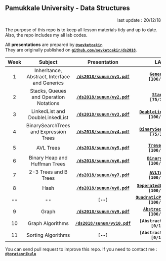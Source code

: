 ## Pamukkale University - Data Structures

<p align="right"> 
	last update : 20/12/18
</p>

The purpose of this repo is to keep all lesson materials tidy and up to date.  
Also, the repo includes my all lab codes.

All **presentations** are prepared by [**`@sevketcakir`**](https://github.com/sevketcakir).  
They are originally published on [**`github.com/sevketcakir/ds2018`**](https://github.com/sevketcakir/ds2018). 

| Week | Subject | Presentation | LAB | HW |
|:----:|:-------:|:-----:|:---:|:---:|
| 1 | Inheritance, Abstract, Interface and Generics | [**`/ds2018/sunum/vy1.pdf`**](https://github.com/sevketcakir/ds2018/blob/master/sunum/vy1.pdf) | [**`Generics`**](/_data/lab/generics/)<br>**`[100/100]`** |
| 2 | Stacks, Queues and Operation Notations | [**`/ds2018/sunum/vy2.pdf`**](https://github.com/sevketcakir/ds2018/blob/master/sunum/vy2.pdf) | [**`Stacks`**](/_data/lab/stacks/)<br>**`[75/100]`** |
| 3 | LinkedList and DoubleLinkedList | [**`/ds2018/sunum/vy3.pdf`**](https://github.com/sevketcakir/ds2018/blob/master/sunum/vy3.pdf) | [**`DoubleLinkedList`**](/_data/lab/double_linked_list/)<br>**`[100/100]`** |
| 4 | BinarySearchTrees and Expression Trees | [**`/ds2018/sunum/vy4.pdf`**](https://github.com/sevketcakir/ds2018/blob/master/sunum/vy4.pdf) | [**`BinarySearchTree`**](/_data/lab/binary_search_tree/)<br>**`[75/100]`** |
| 5 | AVL Trees | [**`/ds2018/sunum/vy5.pdf`**](https://github.com/sevketcakir/ds2018/blob/master/sunum/vy5.pdf) | [**`Treversal`**](/_data/lab/traversal/)<br>**`[100/100]`** | [**`ExpressionTree`**](_data/homework/expression_tree/)<br>**`[100/100]`** |
| 6 | Binary Heap and Huffman Trees | [**`/ds2018/sunum/vy6.pdf`**](https://github.com/sevketcakir/ds2018/blob/master/sunum/vy6.pdf) | [**`BinaryHeap`**](/_data/lab/binary_heap/)<br>**`[100/100]`** |
| 7 | 2-3 Trees and B Trees | [**`/ds2018/sunum/vy7.pdf`**](https://github.com/sevketcakir/ds2018/blob/master/sunum/vy7.pdf) | [**`AVLTrees`**](/_data/lab/avl_trees/)<br>**`[100/100]`** | |
| 8 | Hash | [**`/ds2018/sunum/vy8.pdf`**](https://github.com/sevketcakir/ds2018/blob/master/sunum/vy8.pdf) | [**`SeperatedChainHash`**](/_data/lab/seperated_chain_hash/)<br>**`[100/100]`** |
| **--** | **--** | **`[--]`** | [**`QuadraticProbeHashh`**](/_data/lab/quadratic_probe_hash/)<br>**`[100/100]`** | [**`HuffmanTree`**](_data/homework/huffman_tree/)<br>**`[100/100]`** |
| 9 | Graph | [**`/ds2018/sunum/vy9.pdf`**](https://github.com/sevketcakir/ds2018/blob/master/sunum/vy9.pdf) | [**`AbstractGraph`**](/_data/lab/abstract_graph)<br>**`[100/100]`** || 10 | Graph Algorithms | [**`/ds2018/sunum/vy10.pdf`**](https://github.com/sevketcakir/ds2018/blob/master/sunum/vy10.pdf) | **`[AbstractGraph2]`**<br>**`[0/100]`** |
| 10 | Graph Algorithms | [**`/ds2018/sunum/vy10.pdf`**](https://github.com/sevketcakir/ds2018/blob/master/sunum/vy10.pdf) | **`[AbstractGraph2]`**<br>**`[0/100]`** |
| 11 | Sorting Algorithms | **`[--]`** | **`[AbstractGraph3]`**<br>**`[0/100]`** | **`[GraphWelshPowell]`**<br>**`[0/100]`** |

You can send pull request to improve this repo. If you need to contact me : [**`@boratanrikulu`**](https://t.me/boratanrikulu)
